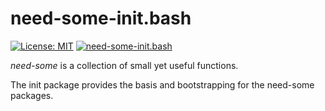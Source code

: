 # need-some-init.bash
[![License: MIT](https://img.shields.io/badge/License-MIT-yellow.svg)](https://opensource.org/licenses/MIT)
[![need-some-init.bash](https://img.shields.io/badge/need--some-init-ff69b4.svg?logo=github&logoColor=white)](https://github.com/need-some/need-some-init.bash)

_need-some_ is a collection of small yet useful functions.

The init package provides the basis and bootstrapping for the need-some packages.


